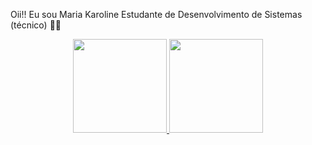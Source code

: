 Oii!! Eu sou Maria Karoline
Estudante de Desenvolvimento de Sistemas (técnico) 👩‍💻

<div align="center">
  <a href="https://github.com/mariakarolinesarmento">
  <img height="150em" src="https://github-readme-stats.vercel.app/api?username=mariakarolinesarmento&show_icons=true&theme=dracula&include_all_commits=true&count_private=true"/>
  <img height="150em" src="https://github-readme-stats.vercel.app/api/top-langs/?username=mariakarolinesarmento&layout=compact&langs_count=0&theme=dracula"/>
</div>
